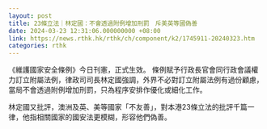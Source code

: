 ```yaml
---
layout: post
title: 23條立法｜林定國：不會透過附例增加刑罰　斥美英等國偽善
date: 2024-03-23 12:31:06.000000000 +08:00
link: https://news.rthk.hk/rthk/ch/component/k2/1745911-20240323.htm
categories: rthk
---
```


《維護國家安全條例》今日刊憲，正式生效。 條例賦予行政長官會同行政會議權力訂立附屬法例，律政司司長林定國強調，外界不必對訂立附屬法例有過份顧慮，當局不會透過附例增加刑罰，只為程序安排作優化或細化工作。

林定國又批評，澳洲及英、美等國家「不友善」，對本港23條立法的批評千篇一律，他指相關國家的國安法更模糊，形容他們偽善。
